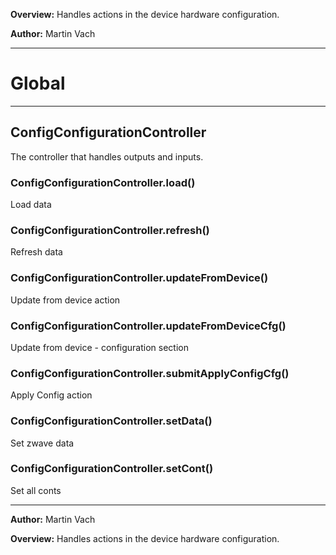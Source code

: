 **Overview:** Handles actions in the device hardware configuration.



**Author:** Martin Vach




* * *

# Global





* * *

## ConfigConfigurationController
The controller that handles outputs and inputs.

### ConfigConfigurationController.load() 

Load data


### ConfigConfigurationController.refresh() 

Refresh data


### ConfigConfigurationController.updateFromDevice() 

Update from device action


### ConfigConfigurationController.updateFromDeviceCfg() 

Update from device - configuration section


### ConfigConfigurationController.submitApplyConfigCfg() 

Apply Config action


### ConfigConfigurationController.setData() 

Set zwave data


### ConfigConfigurationController.setCont() 

Set all conts




* * *



**Author:** Martin Vach



**Overview:** Handles actions in the device hardware configuration.


